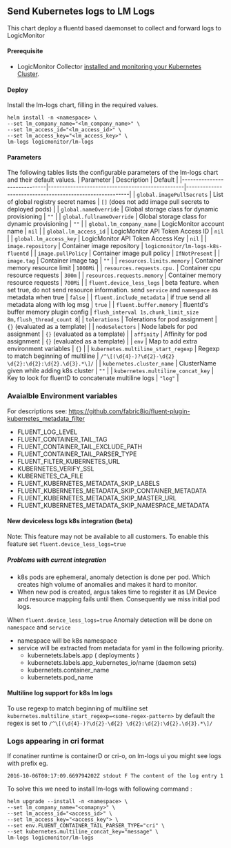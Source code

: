 ## Send Kubernetes logs to LM Logs

This chart deploy a fluentd based daemonset to collect and forward logs to LogicMonitor
#### Prerequisite
- LogicMonitor Collector [installed and monitoring your Kubernetes Cluster](https://www.logicmonitor.com/support/monitoring/containers/kubernetes/adding-your-kubernetes-cluster-into-monitoring).

#### Deploy

Install the lm-logs chart, filling in the required values.

``` console
helm install -n <namespace> \
--set lm_company_name="<lm_company_name>" \
--set lm_access_id="<lm_access_id>" \
--set lm_access_key="<lm_access_key>" \
lm-logs logicmonitor/lm-logs
```

#### Parameters
The following tables lists the configurable parameters of the lm-logs chart and their default values.
| Parameter                   | Description                                     | Default                                                 |
|-----------------------------|-------------------------------------------------|---------------------------------------------------------|
| `global.imagePullSecrets`   | List of global registry secret names            | `[]` (does not add image pull secrets to deployed pods) |
| `global.nameOverride`       | Global storage class for dynamic provisioning   | `""`                                                    |
| `global.fullnameOverride`   | Global storage class for dynamic provisioning   | `""`                                                    |
| `global.lm_company_name`    | LogicMonitor account name                       | `nil`                                                   |
| `global.lm_access_id`       | LogicMonitor API Token Access ID                | `nil`                                                   |
| `global.lm_access_key`      | LogicMonitor API Token Access Key               | `nil`                                                   |
| `image.repository`          | Container image repository                      | `logicmonitor/lm-logs-k8s-fluentd`                      |
| `image.pullPolicy`          | Container image pull policy                     | `IfNotPresent`                                          |
| `image.tag`                 | Container image tag                             | `""`                                                    |
| `resources.limits.memory`   | Container memory resource limit                 | `1000Mi`                                                |
| `resources.requests.cpu.`   | Container cpu resource requests                 | `300m`                                                  |
| `resources.requests.memory` | Container memory resource requests              | `700Mi`                                                 |
| `fluent.device_less_logs`   | beta feature. when set true, do not send resource information. send `service` and `namespace` as metadata when true  | `false`                                                 |
| `fluent.include_metadata`   | if true send all metadata along with log msg    | `true`                                                  |
| `fluent.buffer.memory`      | fluentd's buffer memory plugin config           | `flush_interval 1s,chunk_limit_size 8m,flush_thread_count 8`|
| `tolerations`               | Tolerations for pod assignment	                | `{}`  (evaluated as a template)                         |
| `nodeSelectors`             | Node labels for pod assignment		            | `{}`  (evaluated as a template)                         |
| `affinity`                  | Affinity for pod assignment		                | `{}`  (evaluated as a template)                         |
| `env`                       | Map to add extra environment variables	        | `{}`                                                    |
| `kubernetes.multiline_start_regexp` | Regexp to match beginning of multiline	| `/^\[(\d{4}-)?\d{2}-\d{2} \d{2}:\d{2}:\d{2}.\d{3}.*\]/` |
| `kubernetes.cluster_name`       | ClusterName given while adding k8s cluster  	| `""`                                                |
| `kubernetes.multiline_concat_key`       | Key to look for fluentD to concatenate multiline logs   	| `"log"`                     |


### Avaialble Environment variables
For descriptions see: https://github.com/fabric8io/fluent-plugin-kubernetes_metadata_filter

* FLUENT_LOG_LEVEL
* FLUENT_CONTAINER_TAIL_TAG
* FLUENT_CONTAINER_TAIL_EXCLUDE_PATH
* FLUENT_CONTAINER_TAIL_PARSER_TYPE
* FLUENT_FILTER_KUBERNETES_URL
* KUBERNETES_VERIFY_SSL
* KUBERNETES_CA_FILE
* FLUENT_KUBERNETES_METADATA_SKIP_LABELS
* FLUENT_KUBERNETES_METADATA_SKIP_CONTAINER_METADATA
* FLUENT_KUBERNETES_METADATA_SKIP_MASTER_URL
* FLUENT_KUBERNETES_METADATA_SKIP_NAMESPACE_METADATA

#### New deviceless logs k8s integration (beta)
Note: This feature may not be available to all customers.
To enable this feature set `fluent.device_less_logs=true`
##### Problems with current integration
- k8s pods are ephemeral, anomaly detection is done per pod. Which creates high volume of anomalies and makes it hard to monitor.
- When new pod is created, argus takes time to register it as LM Device and resource mapping fails until then. Consequently we miss initial pod logs.

When `fluent.device_less_logs=true`
Anomaly detection will be done on `namespace` and `service`
- namespace will be k8s namespace
- service will be extracted from metadata for yaml in the following priority.
    - kubernetets.labels.app ( deployments )
    - kubernetets.labels.app_kubernetes_io/name (daemon sets)
    - kubernetets.container_name
    - kubernetets.pod_name

#### Multiline log support for k8s lm logs
To use regexp to match beginning of multiline set `kubernetes.multiline_start_regexp=<some-regex-pattern>`
by default the regex is set to `/^\[(\d{4}-)?\d{2}-\d{2} \d{2}:\d{2}:\d{2}.\d{3}.*\]/`

### Logs appearing in cri format
If conatiner runtime is containerD or cri-o, on lm-logs ui you might see logs with prefix eg.
```
2016-10-06T00:17:09.669794202Z stdout F The content of the log entry 1
```
To solve this we need to install lm-logs with following command :
```
helm upgrade --install -n <namespace> \
--set lm_company_name="<comapny>" \
--set lm_access_id="<access_id>" \
--set lm_access_key="<access_key"> \
--set env.FLUENT_CONTAINER_TAIL_PARSER_TYPE="cri" \
--set kubernetes.multiline_concat_key="message" \
lm-logs logicmonitor/lm-logs
```
